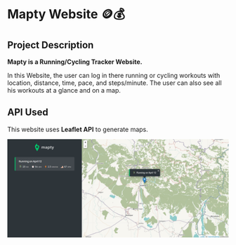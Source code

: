 # Mapty Website 🪙💰

## Project Description

**Mapty is a Running/Cycling Tracker Website.**

In this Website, the user can log in there running or cycling workouts with location, distance, time, pace, and steps/minute. The user can also see all his workouts at a glance and on a map.

## API Used
This website uses **Leaflet API** to generate maps.

![Website Preview](PreviewImage.png)
